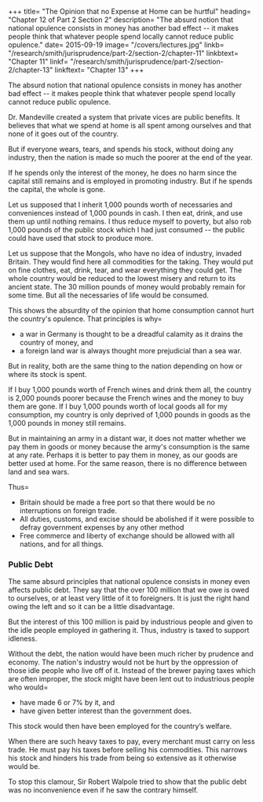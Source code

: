 






+++
title=  "The Opinion that no Expense at Home can be hurtful"
heading=  "Chapter 12 of Part 2 Section 2"
description=  "The absurd notion that national opulence consists in money has another bad effect -- it makes people think that whatever people spend locally cannot reduce public opulence."
date=  2015-09-19
image=  "/covers/lectures.jpg"
linkb=  "/research/smith/jurisprudence/part-2/section-2/chapter-11"
linkbtext=  "Chapter 11"
linkf=  "/research/smith/jurisprudence/part-2/section-2/chapter-13"
linkftext=  "Chapter 13"
+++

The absurd notion that national opulence consists in money has another bad effect -- it makes people think that whatever people spend locally cannot reduce public opulence.

<!-- , if you take care of exports and imports. -->

Dr. Mandeville created a system that private vices are public benefits. It believes that what we spend at home is all spent among ourselves and that none of it goes out of the country.

But if everyone wears, tears, and spends his stock, without doing any industry, then the nation is made so much the poorer at the end of the year.

If he spends only the interest of the money, he does no harm since the capital still remains and is employed in promoting industry. But if he spends the capital, the whole is gone.

Let us supposed that I inherit 1,000 pounds worth of necessaries and conveniences instead of 1,000 pounds in cash. I then eat, drink, and use them up until nothing remains. I thus reduce myself to poverty, but also rob 1,000 pounds of the public stock which I had just consumed -- the public could have used that stock to produce more.

Let us suppose that the Mongols, who have no idea of industry, invaded Britain. They would find here all commodities for the taking. They would put on fine clothes, eat, drink, tear, and wear everything they could get. The whole country would be reduced to the lowest misery and return to its ancient state. The 30 million pounds of money would probably remain for some time. But all the necessaries of life would be consumed.

This shows the absurdity of the opinion that home consumption cannot hurt the country's opulence. That principles is why= 
- a war in Germany is thought to be a dreadful calamity as it drains the country of money, and
- a foreign land war is always thought more prejudicial than a sea war.

But in reality, both are the same thing to the nation depending on how or where its stock is spent.

If I buy 1,000 pounds worth of French wines and drink them all, the country is 2,000 pounds poorer because the French wines and the money to buy them are gone. If I buy 1,000 pounds worth of local goods all for my consumption, my country is only deprived of 1,000 pounds in goods as the 1,000 pounds in money still remains.

But in maintaining an army in a distant war, it does not matter whether we pay them in goods or money because the army's consumption is the same at any rate. Perhaps it is better to pay them in money, as our goods are better used at home. For the same reason, there is no difference between land and sea wars.

Thus= 
- Britain should be made a free port so that there would be no interruptions on foreign trade.
- All duties, customs, and excise should be abolished if it were possible to defray government expenses by any other method
- Free commerce and liberty of exchange should be allowed with all nations, and for all things.


### Public Debt 

The same absurd principles that national opulence consists in money even affects public debt. They say that the over 100 million that we owe is owed to ourselves, or at least very little of it to foreigners. It is just the right hand owing the left and so it can be a little disadvantage.

But the interest of this 100 million is paid by industrious people and given to the idle people employed in gathering it. Thus, industry is taxed to support idleness.

Without the debt, the nation would have been much richer by prudence and economy. The nation's industry would not be hurt by the oppression of those idle people who live off of it. Instead of the brewer paying taxes which are often improper, the stock might have been lent out to industrious people who would= 
- have made 6 or 7% by it, and
- have given better interest than the government does.

This stock would then have been employed for the country’s welfare.

When there are such heavy taxes to pay, every merchant must carry on less trade. He must pay his taxes before selling his commodities. This narrows his stock and hinders his trade from being so extensive as it otherwise would be.

To stop this clamour, Sir Robert Walpole tried to show that the public debt was no inconvenience even if he saw the contrary himself.
